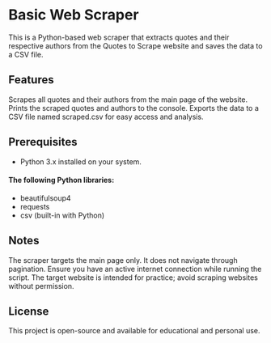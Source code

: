 # Basic Web Scraper
This is a Python-based web scraper that extracts quotes and their respective authors from the Quotes to Scrape website and saves the data to a CSV file.

## Features
Scrapes all quotes and their authors from the main page of the website.
Prints the scraped quotes and authors to the console.
Exports the data to a CSV file named scraped.csv for easy access and analysis.

## Prerequisites
- Python 3.x installed on your system.
#### The following Python libraries:
- beautifulsoup4
- requests
- csv (built-in with Python)

## Notes
The scraper targets the main page only. It does not navigate through pagination.
Ensure you have an active internet connection while running the script.
The target website is intended for practice; avoid scraping websites without permission.

## License
This project is open-source and available for educational and personal use.
